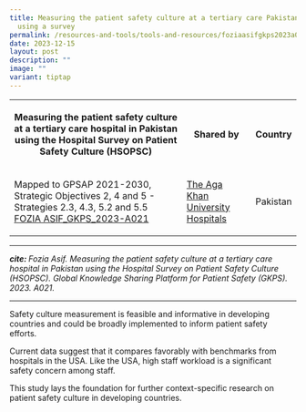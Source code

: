 ```yaml
---
title: Measuring the patient safety culture at a tertiary care Pakistan hospital
  using a survey
permalink: /resources-and-tools/tools-and-resources/foziaasifgkps2023a021/
date: 2023-12-15
layout: post
description: ""
image: ""
variant: tiptap
---
```

<table>
<tbody>
<tr>
<th rowspan="1" colspan="1">
<p>Measuring the patient safety culture at a tertiary care hospital in Pakistan
using the Hospital Survey on Patient Safety Culture (HSOPSC)</p>
</th>
<th rowspan="1" colspan="1">
<p>Shared by</p>
</th>
<th rowspan="1" colspan="1">
<p>Country</p>
</th>
</tr>
<tr>
<td rowspan="1" colspan="1">
<p>Mapped to GPSAP 2021-2030, Strategic Objectives 2, 4 and 5 - Strategies
2.3, 4.3, 5.2 and 5.5
<br><a href="/files/fozia asif_gkps_2023-a021.pdf" rel="noopener noreferrer nofollow" target="_blank">FOZIA ASIF_GKPS_2023-A021</a>
</p>
</td>
<td rowspan="1" colspan="1">
<p><a href="https://hospitals.aku.edu/Pages/default.aspx" rel="noopener noreferrer nofollow" target="_blank">The Aga Khan University Hospitals</a>
</p>
</td>
<td rowspan="1" colspan="1">
<p>Pakistan</p>
</td>
</tr>
</tbody>
</table>
<hr>
<p><strong><em>cite: </em></strong><em>Fozia Asif. Measuring the patient safety culture at a tertiary care hospital in Pakistan using the Hospital Survey on Patient Safety Culture (HSOPSC). Global Knowledge Sharing Platform for Patient Safety (GKPS). 2023. A021.</em>
</p>
<hr>
<p></p>
<p>Safety culture measurement is feasible and informative in developing countries
and could be broadly implemented to inform patient safety efforts.</p>
<p>Current data suggest that it compares favorably with benchmarks from hospitals
in the USA. Like the USA, high staff workload is a significant safety concern
among staff.</p>
<p>This study lays the foundation for further context-specific research on
patient safety culture in developing countries.</p>